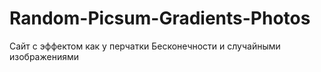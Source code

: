 # Random-Picsum-Gradients-Photos
 Сайт с эффектом как у перчатки Бесконечности и случайными изображениями
